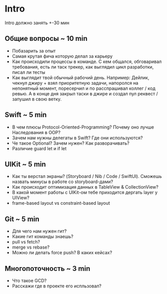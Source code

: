 # Intro

Intro должно занять +-30 мин

## Общие вопросы ~ 10 min
- Побазарить за опыт
- Самая крутая фича которую делал за карьеру
- Как происходили процессы в команде. С кем общался, обговаривал требования, есть ли таск трекер, как выглядил цикл разработки, писал ли тесты
- Как выглядит твой обычный рабочий день. Например: Дейлик, чекнул джиру + взял приоритетную задачи, напоролся на непонятный момент, поресерчил и по расспрашивал коллег / код ревью. А в конце дня закрыл таски в джире и создал пул реквест / запушил в свою ветку.
  
## Swift ~ 5 min
- В чем плюсы Protocol-Oriented-Programming? Почему оно лучше Наследования в OOP?
- Зачем нам нужны делегаты в Swift? Где они используются?
- Че такое Optional? Зачем нужен? Как разворачивать?
- Различие guard let и if let

## UIKit ~ 5 min
- Как ты верстал экраны? (Storyboard / Nib / Code / SwiftUI). Сможешь назвать минусы в работе со storyboard-дами?
- Как происходит оптимизация данных в TableView & CollectionView?
- В какой момент работы с UIKit-ом тебе приходится дергать layer у UIView?
- frame-based layout vs constraint-based layout

## Git ~ 5 min
- Для чего нам нужен гит?
- Какие гит команды знаешь?
- pull vs fetch?
- merge vs rebase?
- Можно ли делать force push? В каких кейсах?
  
## Многопоточность ~ 3 min
- Что такое GCD?
- Расскажи где в проекте его испльзовал?
